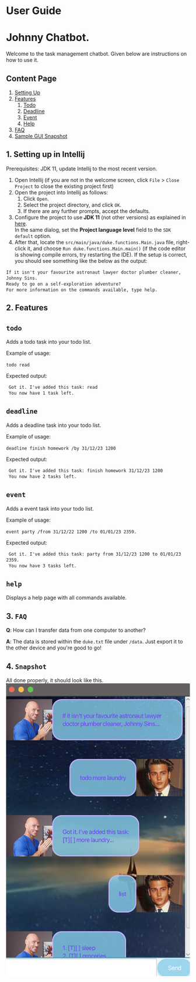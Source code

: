 # User Guide

# Johnny Chatbot.

Welcome to the task management chatbot. Given below are instructions on how to use it.

## Content Page
1. [Setting Up](#1-setting-up-in-intellij)
2. [Features](#2-features)
   1. [Todo](#todo)
   2. [Deadline](#deadline)
   3. [Event](#event)
   4. [Help](#help)
3. [FAQ](#3-faq)
4. [Sample GUI Snapshot](#4-snapshot)

## 1. Setting up in Intellij

Prerequisites: JDK 11, update Intellij to the most recent version.

1. Open Intellij (if you are not in the welcome screen, click `File` > `Close Project` to close the existing project first)
2. Open the project into Intellij as follows:
    1. Click `Open`.
    2. Select the project directory, and click `OK`.
    3. If there are any further prompts, accept the defaults.
3. Configure the project to use **JDK 11** (not other versions) as explained in [here](https://www.jetbrains.com/help/idea/sdk.html#set-up-jdk).<br>
   In the same dialog, set the **Project language level** field to the `SDK default` option.
4. After that, locate the `src/main/java/duke.functions.Main.java` file, right-click it, and choose `Run duke.functions.Main.main()` (if the code editor is showing compile errors, try restarting the IDE). If the setup is correct, you should see something like the below as the output:
```
If it isn't your favourite astronaut lawyer doctor plumber cleaner, Johnny Sins.
Ready to go on a self-exploration adventure?
For more information on the commands available, type help.
```



## 2. Features

## `todo` 


Adds a todo task into your todo list.

Example of usage: 

`todo read`

Expected output:

```
 Got it. I've added this task: read
 You now have 1 task left.
 ```

## `deadline` 
Adds a deadline task into your todo list.

Example of usage:

`deadline finish homework /by 31/12/23 1200`


Expected output:

```
 Got it. I've added this task: finish homework 31/12/23 1200
 You now have 2 tasks left.
 ```

## `event`
Adds a event task into your todo list.

Example of usage:

`event party /from 31/12/22 1200 /to 01/01/23 2359.`


Expected output:

```
 Got it. I've added this task: party from 31/12/23 1200 to 01/01/23 2359.
 You now have 3 tasks left.
 ```

## `help`
Displays a help page with all commands available. 

## 3. `FAQ`
**Q**: How can I transfer data from one computer to another?

**A**: The data is stored within the `duke.txt` file under `/data`. 
Just export it to the other device and you're good to go!

## 4. `Snapshot`
All done properly, it should look like this.
![Display](Ui.png)